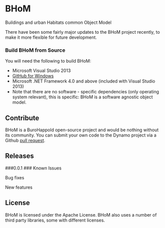 # BHoM
Buildings and urban Habitats common Object Model

There have been some fairly major updates to the BHoM project recently, to make it more flexible for future development. 

### Build BHoM from Source ###
You will need the following to build BHoM:

- Microsoft Visual Studio 2013
- [GitHub for Windows](https://windows.github.com/)
- Microsoft .NET Framework 4.0 and above (included with Visual Studio 2013)
- Note that there are no software - specific dependencies (only operating system relevant), this is specific: BHoM is a software agnostic object model.

## Contribute ##

BHoM is a BuroHappold open-source project and would be nothing without its community.  You can submit your own code to the Dynamo project via a Github [pull request](https://help.github.com/articles/using-pull-requests).

## Releases ##
###0.0.1 ###
Known Issues

Bug fixes

New features

## License ##

BHoM is licensed under the Apache License. BHoM also uses a number of third party libraries, some with different licenses.
